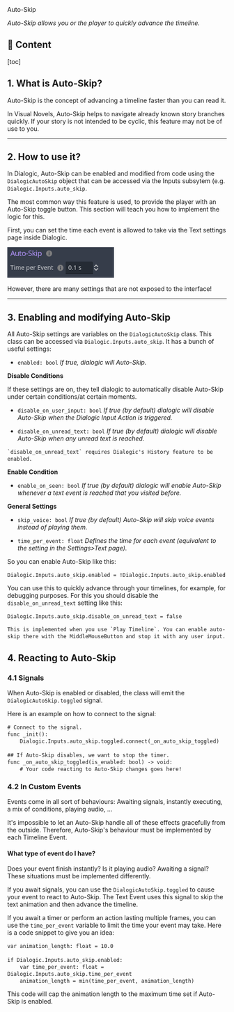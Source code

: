 <div class="header-banner purple">
     <div class="header-label purple">Auto-Skip</div>

</div>

*Auto-Skip allows you or the player to quickly advance the timeline.*

## 📜 Content
[toc]

## 1. What is Auto-Skip?

Auto-Skip is the concept of advancing a timeline faster than you can read it.

In Visual Novels, Auto-Skip helps to navigate already known story branches quickly.
If your story is not intended to be cyclic, this feature may not be of use to you.

---

## 2. How to use it?

In Dialogic, Auto-Skip can be enabled and modified from code using the `DialogicAutoSkip` object that can be accessed via the Inputs subsytem (e.g. `Dialogic.Inputs.auto_skip`.

The most common way this feature is used, to provide the player with an Auto-Skip toggle button. This section will teach you how to implement the logic for this.

First, you can set the time each event is allowed to take via the Text settings page inside Dialogic.

![header_saving_loading](media/auto_skip_settings.png)

However, there are many settings that are not exposed to the interface!

---

## 3. Enabling and modifying Auto-Skip

All Auto-Skip settings are variables on the `DialogicAutoSkip` class. This class can be accessed via `Dialogic.Inputs.auto_skip`. It has a bunch of useful settings:

- `enabled: bool` *If true, dialogic will Auto-Skip.*

**Disable Conditions**

If these settings are on, they tell dialogic to automatically disable Auto-Skip under certain conditions/at certain moments.

- `disable_on_user_input: bool` *If true (by default) dialogic will disable Auto-Skip when the Dialogic Input Action is triggered.*

- `disable_on_unread_text: bool` *If true (by default) dialogic will disable Auto-Skip when any unread text is reached.*

```info
`disable_on_unread_text` requires Dialogic's History feature to be enabled.
```

**Enable Condition**

- `enable_on_seen: bool` *If true (by default) dialogic will enable Auto-Skip whenever a text event is reached that you visited before.*

**General Settings**

- `skip_voice: bool` *If true (by default) Auto-Skip will skip voice events instead of playing them.*

- `time_per_event: float` *Defines the time for each event (equivalent to the setting in the Settings>Text page).*

So you can enable Auto-Skip like this:

```gdscript
Dialogic.Inputs.auto_skip.enabled = !Dialogic.Inputs.auto_skip.enabled
```

You can use this to quickly advance through your timelines, for example, for debugging purposes. For this you should disable the `disable_on_unread_text` setting like this:

```gdscript
Dialogic.Inputs.auto_skip.disable_on_unread_text = false
```

```admonish
This is implemented when you use `Play Timeline`. You can enable auto-skip there with the MiddleMouseButton and stop it with any user input.
```

## 4. Reacting to Auto-Skip

### 4.1 Signals

When Auto-Skip is enabled or disabled, the class will emit the
`DialogicAutoSkip.toggled` signal.

Here is an example on how to connect to the signal:

```gdscript
# Connect to the signal.
func _init():
    Dialogic.Inputs.auto_skip.toggled.connect(_on_auto_skip_toggled)

## If Auto-Skip disables, we want to stop the timer.
func _on_auto_skip_toggled(is_enabled: bool) -> void:
    # Your code reacting to Auto-Skip changes goes here!
```

### 4.2 In Custom Events

Events come in all sort of behaviours: Awaiting signals, instantly executing, a mix of conditions, playing audio, …

It's impossible to let an Auto-Skip handle all of these effects gracefully from the outside. Therefore, Auto-Skip's behaviour must be implemented by each Timeline Event.

#### What type of event do I have?

Does your event finish instantly? Is it playing audio? Awaiting a signal? These situations must be implemented differently.

If you await signals, you can use the `DialogicAutoSkip.toggled` to cause your event to react to Auto-Skip.
The Text Event uses this signal to skip the text animation and then advance the timeline.

If you await a timer or perform an action lasting multiple frames, you can use the `time_per_event` variable to limit the time your event may take.
Here is a code snippet to give you an idea:

```gdscript
var animation_length: float = 10.0

if Dialogic.Inputs.auto_skip.enabled:
    var time_per_event: float = Dialogic.Inputs.auto_skip.time_per_event
    animation_length = min(time_per_event, animation_length)
```

This code will cap the animation length to the maximum time set if Auto-Skip is enabled.
